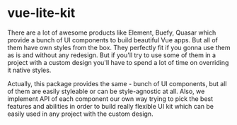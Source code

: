 # vue-lite-kit

There are a lot of awesome products like Element, Buefy, Quasar which provide a bunch of UI components to build beautiful Vue apps. But all of them have own styles from the box. They perfectly fit if you gonna use them as is and without any redesign. But if you'll try to use some of them in a project with a custom design you'll have to spend a lot of time on overriding it native styles.

Actually, this package provides the same - bunch of UI components, but all of them are easily styleable or can be style-agnostic at all. Also, we implement API of each component our own way trying to pick the best features and abilities in order to build really flexible UI kit which can be easily used in any project with the custom design.

